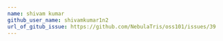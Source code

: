 ```yaml
---
name: shivam kumar
github_user_name: shivamkumar1n2
url_of_gitub_issue: https://github.com/NebulaTris/oss101/issues/39
---
```

